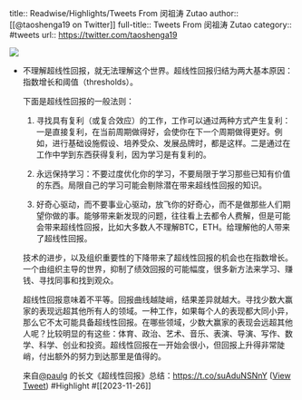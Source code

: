 title:: Readwise/Highlights/Tweets From 闵祖涛 Zutao
author:: [[@taoshenga19 on Twitter]]
full-title:: Tweets From 闵祖涛 Zutao
category:: #tweets
url:: https://twitter.com/taoshenga19

![](https://pbs.twimg.com/profile_images/1701821141126651904/IezA0U83.jpg)
- 不理解超线性回报，就无法理解这个世界。超线性回报归结为两大基本原因：指数增长和阈值（thresholds）。
  
  下面是超线性回报的一般法则：
  
  1. 寻找具有复利（或复合效应）的工作，工作可以通过两种方式产生复利：一是直接复利，在当前周期做得好，会使你在下一个周期做得更好。例如，进行基础设施假设、培养受众、发展品牌时，都是这样。二是通过在工作中学到东西获得复利，因为学习是有复利的。
  
  2. 永远保持学习：不要过度优化你的学习，不要局限于学习那些已知有价值的东西。局限自己的学习可能会剔除潜在带来超线性回报的知识。
  
  3. 好奇心驱动，而不要事业心驱动，放飞你的好奇心，而不是做那些人们期望你做的事。能够带来新发现的问题，往往看上去都令人费解，但是可能会带来超线性回报，比如大多数人不理解BTC，ETH。给理解他的人带来了超线性回报。
  
  技术的进步，以及组织重要性的下降带来了超线性回报的机会也在指数增长。一个由组织主导的世界，抑制了绩效回报的可能幅度，很多新方法来学习、赚钱、寻找同事和找到观众。
  
  超线性回报意味着不平等。回报曲线越陡峭，结果差异就越大。寻找少数大赢家的表现远超其他所有人的领域。一种工作，如果每个人的表现都大同小异，那么它不太可能具备超线性回报。在哪些领域，少数大赢家的表现会远超其他人呢？比较明显的有这些：体育、政治、艺术、音乐、表演、导演、写作、数学、科学、创业和投资。超线性回报在一开始会很小，但回报上升得非常陡峭，付出额外的努力到达那里是值得的。
  
  来自<a href="https://twitter.com/paulg">@paulg</a> 的长文《超线性回报》总结：https://t.co/suAduNSNnY ([View Tweet](https://twitter.com/taoshenga19/status/1728362507155189760)) #Highlight #[[2023-11-26]]